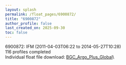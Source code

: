 ```yaml
---
layout: splash
permalink: /float_pages/6900872/
title: "6900872"
author_profile: false
last_created_on: 2025-09-30
toc: false
---
```

 
6900872: IFM (2011-04-03T06:22 to 2014-05-27T10:28)\
116 profiles completed\
Individual float file download: [BGC_Argo_Plus_Global](https://ftp.soest.hawaii.edu/bgc_argo_plus/Individual_Floats/outliers_removed/6900872_Sprof_processed.nc)\

